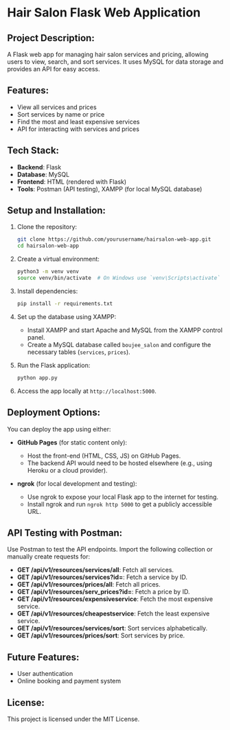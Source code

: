 # Hair Salon Flask Web Application

## Project Description:
A Flask web app for managing hair salon services and pricing, allowing users to view, search, and sort services. It uses MySQL for data storage and provides an API for easy access.

## Features:
- View all services and prices
- Sort services by name or price
- Find the most and least expensive services
- API for interacting with services and prices

## Tech Stack:
- **Backend**: Flask
- **Database**: MySQL
- **Frontend**: HTML (rendered with Flask)
- **Tools**: Postman (API testing), XAMPP (for local MySQL database)

## Setup and Installation:

1. Clone the repository:

   ```bash
   git clone https://github.com/yourusername/hairsalon-web-app.git
   cd hairsalon-web-app
   ```

2. Create a virtual environment:

   ```bash
   python3 -m venv venv
   source venv/bin/activate  # On Windows use `venv\Scripts\activate`
   ```

3. Install dependencies:

   ```bash
   pip install -r requirements.txt
   ```

4. Set up the database using XAMPP:
   - Install XAMPP and start Apache and MySQL from the XAMPP control panel.
   - Create a MySQL database called `boujee_salon` and configure the necessary tables (`services`, `prices`).

5. Run the Flask application:

   ```bash
   python app.py
   ```

6. Access the app locally at `http://localhost:5000`.

## Deployment Options:
You can deploy the app using either:

- **GitHub Pages** (for static content only):
  - Host the front-end (HTML, CSS, JS) on GitHub Pages. 
  - The backend API would need to be hosted elsewhere (e.g., using Heroku or a cloud provider).

- **ngrok** (for local development and testing):
  - Use ngrok to expose your local Flask app to the internet for testing.
  - Install ngrok and run `ngrok http 5000` to get a publicly accessible URL.

## API Testing with Postman:
Use Postman to test the API endpoints. Import the following collection or manually create requests for:
- **GET /api/v1/resources/services/all**: Fetch all services.
- **GET /api/v1/resources/services?id=<id>**: Fetch a service by ID.
- **GET /api/v1/resources/prices/all**: Fetch all prices.
- **GET /api/v1/resources/serv_prices?id=<id>**: Fetch a price by ID.
- **GET /api/v1/resources/expensiveservice**: Fetch the most expensive service.
- **GET /api/v1/resources/cheapestservice**: Fetch the least expensive service.
- **GET /api/v1/resources/services/sort**: Sort services alphabetically.
- **GET /api/v1/resources/prices/sort**: Sort services by price.

## Future Features:
- User authentication
- Online booking and payment system

## License:
This project is licensed under the MIT License.
